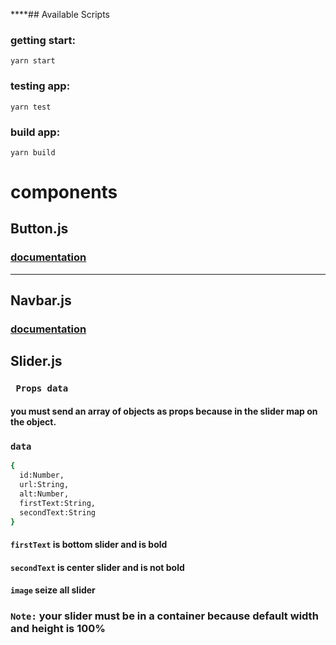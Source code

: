 \*\*\*\*## Available Scripts

### getting start:

```
yarn start
```

### testing app:

```
yarn test
```

### build app:

```
yarn build
```

# components

## Button.js
### [documentation](./src/components/button/Button.md)

---
## Navbar.js
### [documentation](./src/components/navbar/Navbar.md)
## Slider.js

### ` Props data`

#### you must send an array of objects as props because in the slider map on the object.

### `data`

```bash
{
  id:Number,
  url:String,
  alt:Number,
  firstText:String,
  secondText:String
}
```

#### `firstText` is bottom slider and is bold

#### `secondText` is center slider and is not bold

#### `image` seize all slider

### `Note:` your slider must be in a container because default **width** and **height** is **100%**
